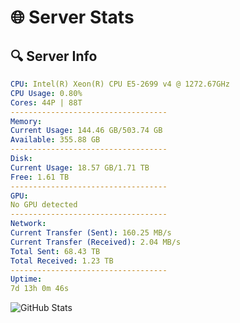 # 🌐 Server Stats
## 🔍 Server Info
```yaml
CPU: Intel(R) Xeon(R) CPU E5-2699 v4 @ 1272.67GHz
CPU Usage: 0.80%
Cores: 44P | 88T
-----------------------------------
Memory:
Current Usage: 144.46 GB/503.74 GB
Available: 355.88 GB
-----------------------------------
Disk:
Current Usage: 18.57 GB/1.71 TB
Free: 1.61 TB
-----------------------------------
GPU:
No GPU detected
-----------------------------------
Network:
Current Transfer (Sent): 160.25 MB/s
Current Transfer (Received): 2.04 MB/s
Total Sent: 68.43 TB
Total Received: 1.23 TB
-----------------------------------
Uptime:
7d 13h 0m 46s
```
![GitHub Stats](https://img.shields.io/badge/Updated-2025-02-15_11:44:04-blue)